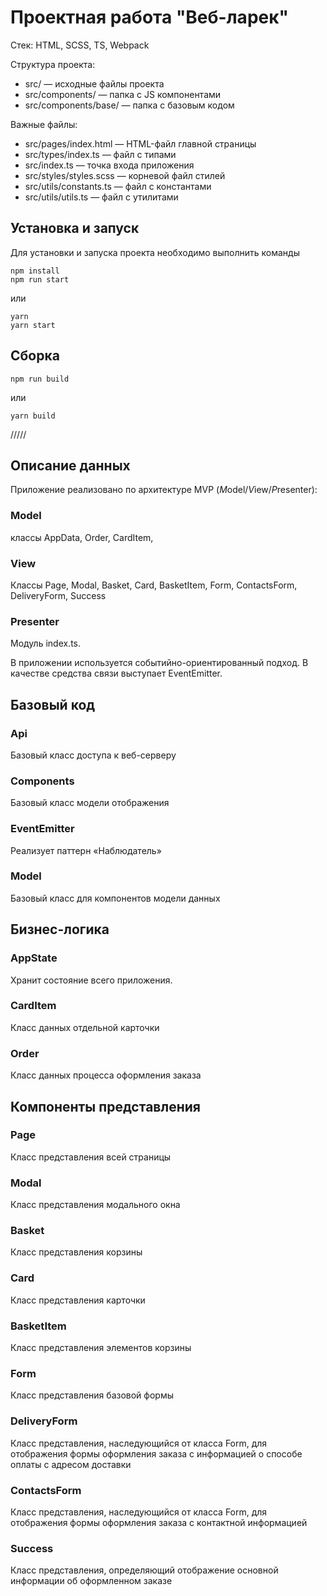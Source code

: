 # Проектная работа "Веб-ларек"

Стек: HTML, SCSS, TS, Webpack

Структура проекта:

- src/ — исходные файлы проекта
- src/components/ — папка с JS компонентами
- src/components/base/ — папка с базовым кодом

Важные файлы:

- src/pages/index.html — HTML-файл главной страницы
- src/types/index.ts — файл с типами
- src/index.ts — точка входа приложения
- src/styles/styles.scss — корневой файл стилей
- src/utils/constants.ts — файл с константами
- src/utils/utils.ts — файл с утилитами

## Установка и запуск

Для установки и запуска проекта необходимо выполнить команды

```
npm install
npm run start
```

или

```
yarn
yarn start
```

## Сборка

```
npm run build
```

или

```
yarn build
```

/////

## Описание данных

Приложение реализовано по архитектуре MVP (*M*odel/*V*iew/*P*resenter):
### Model
   классы AppData,
   Order,
   CardItem,
### View
   Классы Page,
   Modal,
   Basket,
   Card,
   BasketItem,
   Form,
   ContactsForm,
   DeliveryForm,
   Success
### Presenter 
   Модуль index.ts.


   В приложении используется событийно-ориентированный подход. В качестве средства связи выступает EventEmitter.

## Базовый код

### Api
   Базовый класс доступа к веб-серверу

### Components
   Базовый класс модели отображения

### EventEmitter
   Реализует паттерн «Наблюдатель»

### Model
   Базовый класс для компонентов модели данных

## Бизнес-логика

### AppState
   Хранит состояние всего приложения.

### CardItem
   Класс данных отдельной карточки

### Order
   Класс данных процесса оформления заказа

## Компоненты представления

### Page
   Класс представления всей страницы

 ### Modal
   Класс представления модального окна

### Basket
   Класс представления корзины

 ### Card 
   Класс представления карточки

 ### BasketItem
   Класс представления элементов корзины

### Form
   Класс представления базовой формы

### DeliveryForm
   Класс представления, наследующийся от класса Form, для отображения формы оформления заказа с информацией о способе оплаты с адресом доставки

### ContactsForm
   Класс представления, наследующийся от класса Form, для отображения формы оформления заказа с контактной информацией

 ### Success
   Класс представления, определяющий отображение основной информации об оформленном заказе